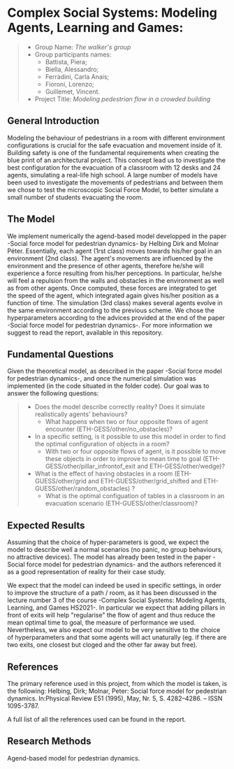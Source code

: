 # Complex Social Systems: Modeling Agents, Learning and Games: 

> * Group Name: *The walker's group*
> * Group participants names: 
>   * Battista, Piera;
>   * Biella, Alessandro;
>   * Ferradini, Carla Anais;
>   * Fioroni, Lorenzo;
>   * Guillemet, Vincent.
> * Project Title: *Modeling pedestrian flow in a crowded building*

## General Introduction

Modeling the behaviour of pedestrians in a room with different environment configurations is crucial for the safe evacuation and movement inside of it. Building safety is one of the fundamental requirements when creating the blue print of an architectural project. This concept lead us to investigate the best configuration for the evacuation of a classroom with 12 desks and 24 agents, simulating a real-life high school. A large number of models have been used to investigate the movements of pedestrians and between them we chose to test the microscopic Social Force Model, to better simulate a small number of students evacuating the room.  

## The Model

We implement numerically the agend-based model developped in the paper -Social force model for pedestrian dynamics- by Helbing Dirk and Molnar Péter. Essentially, each agent (1rst class) moves towards his/her goal in an environment (2nd class). The agent's movements are influenced by the environment and the presence of other agents, therefore he/she will experience a force resulting from his/her perceptions. In particular, he/she will feel a repulsion from the walls and obstacles in the environment as well as from other agents.
Once computed, these forces are integrated to get the speed of the agent, which integrated again gives his/her position as a function of time.
The simulation (3rd class) makes several agents evolve in the same environment according to the previous scheme. We chose the hyperparameters 
according to the advices provided at the end of the paper -Social force model for pedestrian dynamics-. For more information we suggest to read the report, available in this repository.


## Fundamental Questions
Given the theoretical model, as described in the paper -Social force model for pedestrian dynamics-, and once the numerical simulation was implemented (in the code situated in the folder code). Our goal was to answer the following questions:
 
> * Does the model describe correctly reality? Does it simulate realistically agents' behaviours?
>   * What happens when two or four opposite flows of agent encounter (ETH-GESS/other/no_obstacles)?
> * In a specific setting, is it possible to use this model in order to find the optimal configuration of objects in a room?
>   * With two or four opposite flows of agent, is it possible to move these objects in order to improve to mean time to goal
>     (ETH-GESS/other/pillar_infrontof_exit and ETH-GESS/other/wedge)? 
> * What is the effect of having obstacles in a room (ETH-GUESS/other/grid and ETH-GUESS/other/grid_shifted and ETH-GUESS/other/random_obstacles) ?
>   * What is the optimal configuation of tables in a classroom in an evacuation scenario (ETH-GUESS/other/classroom)?



## Expected Results
Assuming that the choice of hyper-parameters is good, we expect the model to describe well a normal scenarios (no panic, no group behaviours, no attractive devices). The model has already been tested in the paper -Social force model for pedestrian dynamics- and the authors referenced it as a good representation of reality for their case study. 

We expect that the model can indeed be used in specific settings, in order to improve the structure of a path / room, as it has been discussed in the lecture number 3 of the course -Complex Social Systems: Modeling Agents, Learning, and Games HS2021-. In particular we expect that adding pillars in front of exits will help "regularise" the flow of agent and thus reduce the mean optimal time to goal, the measure of performance we used. Nevertheless, we also expect our model to be very sensitive to the choice of hyperparameters and that some agents will act unaturally (eg. if there are two exits, one closest but cloged and the other far away but free).


## References 

The primary reference used in this project, from which the model is taken, is the following:
Helbing, Dirk; Molnar, Peter: Social force model for pedestrian dynamics. In:Physical Review E51 (1995), May, Nr. 5, S. 4282–4286. – ISSN 1095-3787.

A full list of all the references used can be found in the report.

## Research Methods

Agend-based model for pedestrian dynamics.
